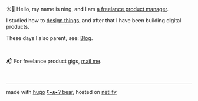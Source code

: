 ☀️🧃 Hello, my name is ning, and I am [a freelance product manager][linkedin-url].


I studied how to [design things][old-portfolio-url], and after that I have been building digital products.

These days I also parent, see: [Blog][blog-url].

&nbsp;

📬 For freelance product gigs, [mail me](mailto:ninginthenetherlands@gmail.com).

&nbsp;

---

made with [hugo][hugo-url] [ʕ•ᴥ•ʔ bear][hugo-bear-url], hosted on [netlify][netlify-url]


[old-portfolio-url]: https://cargocollective.com/ningxxu/
[linkedin-url]: https://www.linkedin.com/in/ningxxu/
[blog-url]: /blog/
[hugo-url]: https://gohugo.io/
[hugo-bear-url]: https://github.com/janraasch/hugo-bearblog/
[netlify-url]: https://www.netlify.com/